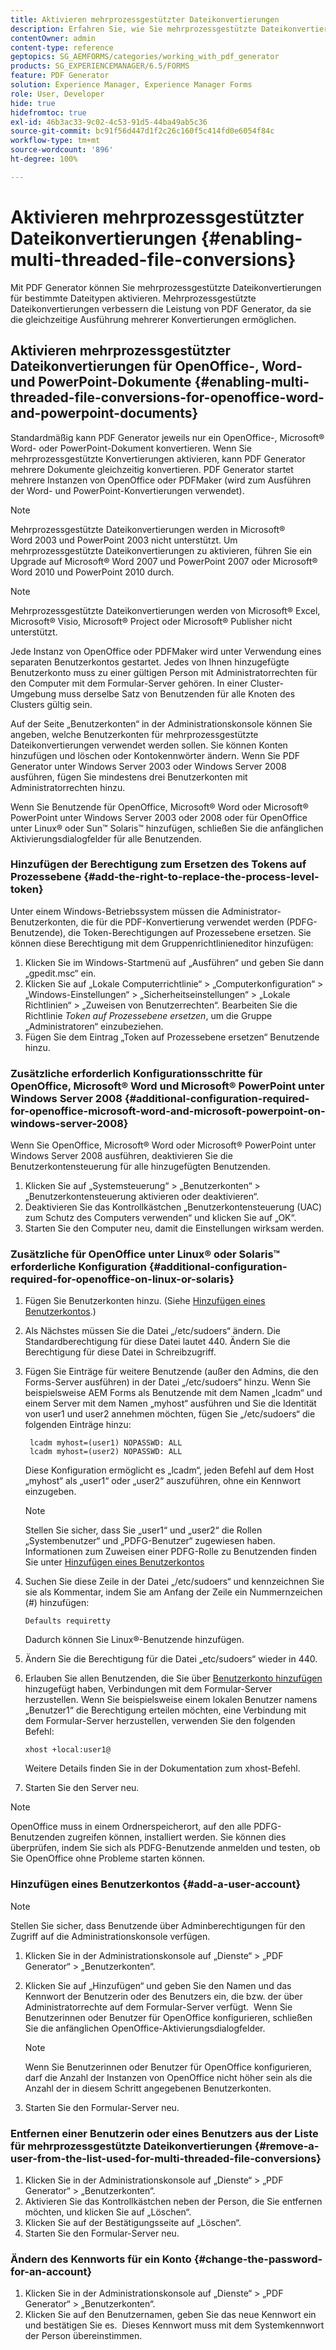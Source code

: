 ```yaml
---
title: Aktivieren mehrprozessgestützter Dateikonvertierungen
description: Erfahren Sie, wie Sie mehrprozessgestützte Dateikonvertierungen aktivieren.
contentOwner: admin
content-type: reference
geptopics: SG_AEMFORMS/categories/working_with_pdf_generator
products: SG_EXPERIENCEMANAGER/6.5/FORMS
feature: PDF Generator
solution: Experience Manager, Experience Manager Forms
role: User, Developer
hide: true
hidefromtoc: true
exl-id: 46b3ac33-9c02-4c53-91d5-44ba49ab5c36
source-git-commit: bc91f56d447d1f2c26c160f5c414fd0e6054f84c
workflow-type: tm+mt
source-wordcount: '896'
ht-degree: 100%

---
```


# Aktivieren mehrprozessgestützter Dateikonvertierungen {#enabling-multi-threaded-file-conversions}

Mit PDF Generator können Sie mehrprozessgestützte Dateikonvertierungen für bestimmte Dateitypen aktivieren. Mehrprozessgestützte Dateikonvertierungen verbessern die Leistung von PDF Generator, da sie die gleichzeitige Ausführung mehrerer Konvertierungen ermöglichen.

## Aktivieren mehrprozessgestützter Dateikonvertierungen für OpenOffice-, Word- und PowerPoint-Dokumente {#enabling-multi-threaded-file-conversions-for-openoffice-word-and-powerpoint-documents}

Standardmäßig kann PDF Generator jeweils nur ein OpenOffice-, Microsoft® Word- oder PowerPoint-Dokument konvertieren. Wenn Sie mehrprozessgestützte Konvertierungen aktivieren, kann PDF Generator mehrere Dokumente gleichzeitig konvertieren. PDF Generator startet mehrere Instanzen von OpenOffice oder PDFMaker (wird zum Ausführen der Word- und PowerPoint-Konvertierungen verwendet).

>[!NOTE]
>
>Mehrprozessgestützte Dateikonvertierungen werden in Microsoft® Word 2003 und PowerPoint 2003 nicht unterstützt. Um mehrprozessgestützte Dateikonvertierungen zu aktivieren, führen Sie ein Upgrade auf Microsoft® Word 2007 und PowerPoint 2007 oder Microsoft® Word 2010 und PowerPoint 2010 durch.

>[!NOTE]
>
>Mehrprozessgestützte Dateikonvertierungen werden von Microsoft® Excel, Microsoft® Visio, Microsoft® Project oder Microsoft® Publisher nicht unterstützt.

Jede Instanz von OpenOffice oder PDFMaker wird unter Verwendung eines separaten Benutzerkontos gestartet. Jedes von Ihnen hinzugefügte Benutzerkonto muss zu einer gültigen Person mit Administratorrechten für den Computer mit dem Formular-Server gehören. In einer Cluster-Umgebung muss derselbe Satz von Benutzenden für alle Knoten des Clusters gültig sein.

Auf der Seite „Benutzerkonten“ in der Administrationskonsole können Sie angeben, welche Benutzerkonten für mehrprozessgestützte Dateikonvertierungen verwendet werden sollen. Sie können Konten hinzufügen und löschen oder Kontokennwörter ändern. Wenn Sie PDF Generator unter Windows Server 2003 oder Windows Server 2008 ausführen, fügen Sie mindestens drei Benutzerkonten mit Administratorrechten hinzu.

Wenn Sie Benutzende für OpenOffice, Microsoft® Word oder Microsoft® PowerPoint unter Windows Server 2003 oder 2008 oder für OpenOffice unter Linux® oder Sun™ Solaris™ hinzufügen, schließen Sie die anfänglichen Aktivierungsdialogfelder für alle Benutzenden.

### Hinzufügen der Berechtigung zum Ersetzen des Tokens auf Prozessebene {#add-the-right-to-replace-the-process-level-token}

Unter einem Windows-Betriebssystem müssen die Administrator-Benutzerkonten, die für die PDF-Konvertierung verwendet werden (PDFG-Benutzende), die Token-Berechtigungen auf Prozessebene ersetzen. Sie können diese Berechtigung mit dem Gruppenrichtlinieneditor hinzufügen:

1. Klicken Sie im Windows-Startmenü auf „Ausführen“ und geben Sie dann „gpedit.msc“ ein.
1. Klicken Sie auf „Lokale Computerrichtlinie“ > „Computerkonfiguration“ > „Windows-Einstellungen“ > „Sicherheitseinstellungen“ > „Lokale Richtlinien“ > „Zuweisen von Benutzerrechten“. Bearbeiten Sie die Richtlinie *Token auf Prozessebene ersetzen*, um die Gruppe „Administratoren“ einzubeziehen.
1. Fügen Sie dem Eintrag „Token auf Prozessebene ersetzen“ Benutzende hinzu.

### Zusätzliche erforderlich Konfigurationsschritte für OpenOffice, Microsoft® Word und Microsoft® PowerPoint unter Windows Server 2008 {#additional-configuration-required-for-openoffice-microsoft-word-and-microsoft-powerpoint-on-windows-server-2008}

Wenn Sie OpenOffice, Microsoft® Word oder Microsoft® PowerPoint unter Windows Server 2008 ausführen, deaktivieren Sie die Benutzerkontensteuerung für alle hinzugefügten Benutzenden.

1. Klicken Sie auf „Systemsteuerung“ > „Benutzerkonten“ > „Benutzerkontensteuerung aktivieren oder deaktivieren“.
1. Deaktivieren Sie das Kontrollkästchen „Benutzerkontensteuerung (UAC) zum Schutz des Computers verwenden“ und klicken Sie auf „OK“.
1. Starten Sie den Computer neu, damit die Einstellungen wirksam werden.

### Zusätzliche für OpenOffice unter Linux® oder Solaris™ erforderliche Konfiguration {#additional-configuration-required-for-openoffice-on-linux-or-solaris}

1. Fügen Sie Benutzerkonten hinzu. (Siehe [Hinzufügen eines Benutzerkontos](enabling-multi-threaded-file-conversions.md#add-a-user-account).)
1. Als Nächstes müssen Sie die Datei „/etc/sudoers“ ändern. Die Standardberechtigung für diese Datei lautet 440. Ändern Sie die Berechtigung für diese Datei in Schreibzugriff.
1. Fügen Sie Einträge für weitere Benutzende (außer den Admins, die den Forms-Server ausführen) in der Datei „/etc/sudoers“ hinzu. Wenn Sie beispielsweise AEM Forms als Benutzende mit dem Namen „lcadm“ und einem Server mit dem Namen „myhost“ ausführen und Sie die Identität von user1 und user2 annehmen möchten, fügen Sie „/etc/sudoers“ die folgenden Einträge hinzu:

   ```shell
    lcadm myhost=(user1) NOPASSWD: ALL
    lcadm myhost=(user2) NOPASSWD: ALL
   ```

   Diese Konfiguration ermöglicht es „lcadm“, jeden Befehl auf dem Host „myhost“ als „user1“ oder „user2“ auszuführen, ohne ein Kennwort einzugeben.

   >[!NOTE]
   >
   >Stellen Sie sicher, dass Sie „user1“ und „user2“ die Rollen „Systembenutzer“ und „PDFG-Benutzer“ zugewiesen haben. Informationen zum Zuweisen einer PDFG-Rolle zu Benutzenden finden Sie unter [Hinzufügen eines Benutzerkontos](enabling-multi-threaded-file-conversions.md#add-a-user-account)

1. Suchen Sie diese Zeile in der Datei „/etc/sudoers“ und kennzeichnen Sie sie als Kommentar, indem Sie am Anfang der Zeile ein Nummernzeichen (#) hinzufügen:

   ```shell
   Defaults requiretty
   ```

   Dadurch können Sie Linux®-Benutzende hinzufügen.

1. Ändern Sie die Berechtigung für die Datei „etc/sudoers“ wieder in 440.
1. Erlauben Sie allen Benutzenden, die Sie über [Benutzerkonto hinzufügen](enabling-multi-threaded-file-conversions.md#add-a-user-account) hinzugefügt haben, Verbindungen mit dem Formular-Server herzustellen. Wenn Sie beispielsweise einem lokalen Benutzer namens „Benutzer1“ die Berechtigung erteilen möchten, eine Verbindung mit dem Formular-Server herzustellen, verwenden Sie den folgenden Befehl:

   `xhost +local:user1@`

   Weitere Details finden Sie in der Dokumentation zum xhost-Befehl.

1. Starten Sie den Server neu.

>[!NOTE]
>
>OpenOffice muss in einem Ordnerspeicherort, auf den alle PDFG-Benutzenden zugreifen können, installiert werden. Sie können dies überprüfen, indem Sie sich als PDFG-Benutzende anmelden und testen, ob Sie OpenOffice ohne Probleme starten können.

### Hinzufügen eines Benutzerkontos {#add-a-user-account}

>[!NOTE]
> 
> Stellen Sie sicher, dass Benutzende über Adminberechtigungen für den Zugriff auf die Administrationskonsole verfügen.

1. Klicken Sie in der Administrationskonsole auf „Dienste“ > „PDF Generator“ > „Benutzerkonten“.
1. Klicken Sie auf „Hinzufügen“ und geben Sie den Namen und das Kennwort der Benutzerin oder des Benutzers ein, die bzw. der über Administratorrechte auf dem Formular-Server verfügt.  Wenn Sie Benutzerinnen oder Benutzer für OpenOffice konfigurieren, schließen Sie die anfänglichen OpenOffice-Aktivierungsdialogfelder.

   >[!NOTE]
   >
   >Wenn Sie Benutzerinnen oder Benutzer für OpenOffice konfigurieren, darf die Anzahl der Instanzen von OpenOffice nicht höher sein als die Anzahl der in diesem Schritt angegebenen Benutzerkonten.

1. Starten Sie den Formular-Server neu.

### Entfernen einer Benutzerin oder eines Benutzers aus der Liste für mehrprozessgestützte Dateikonvertierungen {#remove-a-user-from-the-list-used-for-multi-threaded-file-conversions}

1. Klicken Sie in der Administrationskonsole auf „Dienste“ > „PDF Generator“ > „Benutzerkonten“.
1. Aktivieren Sie das Kontrollkästchen neben der Person, die Sie entfernen möchten, und klicken Sie auf „Löschen“.
1. Klicken Sie auf der Bestätigungsseite auf „Löschen“.
1. Starten Sie den Formular-Server neu.

### Ändern des Kennworts für ein Konto {#change-the-password-for-an-account}

1. Klicken Sie in der Administrationskonsole auf „Dienste“ > „PDF Generator“ > „Benutzerkonten“.
1. Klicken Sie auf den Benutzernamen, geben Sie das neue Kennwort ein und bestätigen Sie es.  Dieses Kennwort muss mit dem Systemkennwort der Person übereinstimmen.
